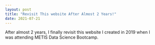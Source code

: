 ```yaml
---
layout: post
title: "Revisit This website After Almost 2 Years!"
date: 2021-07-21
---
```


<p>After almost 2 years, I finally revisit this website I created in 2019 when I was attending METIS Data Science Bootcamp. </p>
